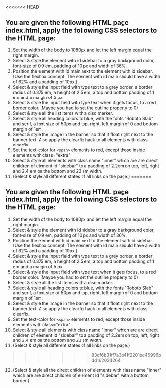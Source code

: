 <<<<<<< HEAD
## You are given the following HTML page index.html, apply the following CSS selectors to the HTML page:


1. Set the width of the body to 1080px and let the left margin equal the right margin.
2. Select & style the element with id sidebar to a gray background color, font-size of 0.9 em, padding of 10 px and width of 36%.
3. Position the  element with id main next to the element with id sidebar. (Use the flexbox concept. The element with id main should have a width of 62% and a padding of 10px.)
4. Select & style the input field with type text to a grey border, a border radius of 0.375 em, a height of 2.5 em, a top and bottom padding of 1 em and a margin of 5 px.
5. Select & style the input field with type text when it gets focus, to a red border color. (Maybe you had to set the outline property to 0)
6. Select & style all the list items with a disc marker. 
7. Select & style all heading colors to blue, with the fonts "Roboto Slab" and serif, a font size of 50px and top, right, left margin of 0 and bottom margin of 1em.
8. Select & style the image in the banner so that it float right next to the banner text. Also apply the clearfix hack to all elements with class clearfix.
9. Set the text-color for `<span>` elements to red, except those inside elements with class="extra"
10. Select & style all elements with class name "inner" which are are direct children of element id "sidebar" to a padding of 2.2em on top, left, right and 2.4 em on the bottom and 23 em width.
11. (Select & style all different states of all links on the page.)
=======
## You are given the following HTML page index.html, apply the following CSS selectors to the HTML page:


1. Set the width of the body to 1080px and let the left margin equal the right margin.
2. Select & style the element with id sidebar to a gray background color, font-size of 0.9 em, padding of 10 px and width of 36%.
3. Position the  element with id main next to the element with id sidebar. (Use the flexbox concept. The element with id main should have a width of 62% and a padding of 10px.)
4. Select & style the input field with type text to a grey border, a border radius of 0.375 em, a height of 2.5 em, a top and bottom padding of 1 em and a margin of 5 px.
5. Select & style the input field with type text when it gets focus, to a red border color. (Maybe you had to set the outline property to 0)
6. Select & style all the list items with a disc marker. 
7. Select & style all heading colors to blue, with the fonts "Roboto Slab" and serif, a font size of 50px and top, right, left margin of 0 and bottom margin of 1em.
8. Select & style the image in the banner so that it float right next to the banner text. Also apply the clearfix hack to all elements with class clearfix.
9. Set the text-color for `<span>` elements to red, except those inside elements with class="extra"
10. Select & style all elements with class name "inner" which are are direct children of element id "sidebar" to a padding of 2.2em on top, left, right and 2.4 em on the bottom and 23 em width.
11. (Select & style all different states of all links on the page.)
>>>>>>> 83cf6b31ff7a3b41f2201ec46996bdd162034264
12. (Select & style all the direct children of elements with class name "inner" which are are direct children of element id "sidebar" with a bottom border.)